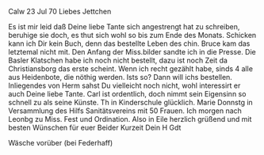  Calw 23 Jul 70
Liebes Jettchen

Es ist mir leid daß Deine liebe Tante sich angestrengt hat zu schreiben, beruhige sie doch, es thut sich wohl so bis zum Ende des Monats. Schicken kann ich Dir kein Buch, denn das bestellte Leben des chin. Bruce kam das letztemal nicht mit. Den Anfang der Miss.bilder sandte ich in die Presse. Die Basler Klatschen habe ich noch nicht bestellt, dazu ist noch Zeit da Christiansborg das erste scheint. Wenn ich recht gezählt habe, sinds 4 alle aus Heidenbote, die nöthig werden. Ists so? Dann will ichs bestellen. 
Inliegendes von Herm sahst Du vielleicht noch nicht, wohl interessirt er auch Deine liebe Tante. Carl ist ordentlich, doch nimmt sein Eigensinn so schnell zu als seine Künste. Th in Kinderschule glücklich. Marie Donnstg in Versammlung des Hilfs Sanitätsvereins mit 50 Frauen. Ich morgen nach Leonbg zu Miss. Fest und Ordination. Also in Eile herzlich grüßend und mit besten Wünschen für euer Beider Kurzeit
 Dein H Gdt

Wäsche vorüber (bei Federhaff)
